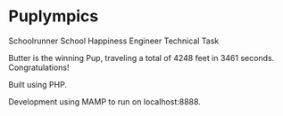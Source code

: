 # Puplympics
Schoolrunner School Happiness Engineer Technical Task

Butter is the winning Pup, traveling a total of 4248 feet in 3461 seconds.  Congratulations!

Built using PHP. 

Development using MAMP to run on localhost:8888.

